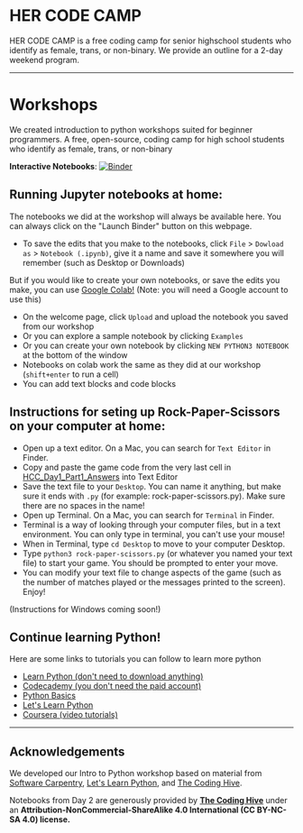 # HER CODE CAMP

HER CODE CAMP is a free coding camp for senior highschool students who identify as female, trans, or non-binary. We provide an outline for a 2-day weekend program.

---

# Workshops
We created introduction to python workshops suited for beginner programmers.
A free, open-source, coding camp for high school students who identify as female, trans, or non-binary

**Interactive Notebooks**: [![Binder](https://mybinder.org/badge_logo.svg)](https://mybinder.org/v2/gh/jopineda/HERCODECAMP/7027ac7ac078358ad23a6834dac8b04e33469e68)

## Running Jupyter notebooks at home:
The notebooks we did at the workshop will always be available here. You can always click on the "Launch Binder" button on this webpage. 
- To save the edits that you make to the notebooks, click `File` > `Dowload as` > `Notebook (.ipynb)`, give it a name and save it somewhere you will remember (such as Desktop or Downloads)

But if you would like to create your own notebooks, or save the edits you make, you can use [Google Colab!](https://colab.research.google.com) (Note: you will need a Google account to use this)
- On the welcome page, click `Upload` and upload the notebook you saved from our workshop
- Or you can explore a sample notebook by clicking `Examples`
- Or you can create your own notebook by clicking `NEW PYTHON3 NOTEBOOK` at the bottom of the window
- Notebooks on colab work the same as they did at our workshop (`shift+enter` to run a cell)
- You can add text blocks and code blocks


## Instructions for seting up Rock-Paper-Scissors on your computer at home:
- Open up a text editor. On a Mac, you can search for `Text Editor` in Finder.
- Copy and paste the game code from the very last cell in [HCC_Day1_Part1_Answers](https://github.com/jopineda/HERCODECAMP/blob/master/HCC_Day1_Part1_Answers.ipynb) into Text Editor
- Save the text file to your `Desktop`. You can name it anything, but make sure it ends with `.py` (for example: rock-paper-scissors.py). Make sure there are no spaces in the name!
- Open up Terminal. On a Mac, you can search for `Terminal` in Finder.
- Terminal is a way of looking through your computer files, but in a text environment. You can only type in terminal, you can't use your mouse!
- When in Terminal, type `cd Desktop` to move to your computer Desktop.
- Type `python3 rock-paper-scissors.py` (or whatever you named your text file) to start your game. You should be prompted to enter your move.
- You can modify your text file to change aspects of the game (such as the number of matches played or the messages printed to the screen). Enjoy!

(Instructions for Windows coming soon!)

## Continue learning Python!
Here are some links to tutorials you can follow to learn more python
- [Learn Python (don't need to download anything)](https://www.learnpython.org/)
- [Codecademy (you don't need the paid account)](https://www.codecademy.com/learn/learn-python)
- [Python Basics](https://pythonbasics.org/getting-started/)
- [Let's Learn Python](http://www.letslearnpython.com/learn/lesson/2/step/1/)
- [Coursera (video tutorials)](https://www.coursera.org/specializations/python)

---

## Acknowledgements
We developed our Intro to Python workshop based on material from [Software Carpentry](http://swcarpentry.github.io/python-novice-gapminder/), [Let's Learn Python](http://www.letslearnpython.com/learn/), and [The Coding Hive](https://www.thecodinghive.com/).

Notebooks from Day 2 are generously provided by [**The Coding Hive**](https://www.thecodinghive.com/) under an **Attribution-NonCommercial-ShareAlike 4.0 International (CC BY-NC-SA 4.0) license.**
